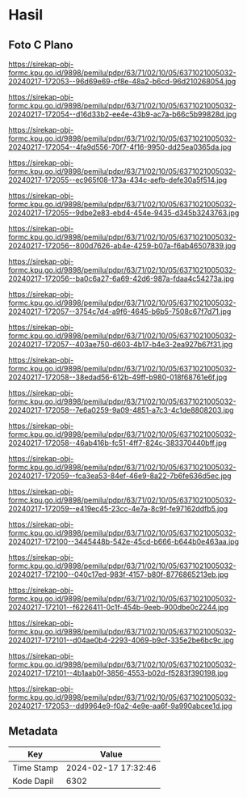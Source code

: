 # Hasil

## Foto C Plano

https://sirekap-obj-formc.kpu.go.id/9898/pemilu/pdpr/63/71/02/10/05/6371021005032-20240217-172053--96d69e69-cf8e-48a2-b6cd-96d210268054.jpg

https://sirekap-obj-formc.kpu.go.id/9898/pemilu/pdpr/63/71/02/10/05/6371021005032-20240217-172054--d16d33b2-ee4e-43b9-ac7a-b66c5b99828d.jpg

https://sirekap-obj-formc.kpu.go.id/9898/pemilu/pdpr/63/71/02/10/05/6371021005032-20240217-172054--4fa9d556-70f7-4f16-9950-dd25ea0365da.jpg

https://sirekap-obj-formc.kpu.go.id/9898/pemilu/pdpr/63/71/02/10/05/6371021005032-20240217-172055--ec965f08-173a-434c-aefb-defe30a5f514.jpg

https://sirekap-obj-formc.kpu.go.id/9898/pemilu/pdpr/63/71/02/10/05/6371021005032-20240217-172055--9dbe2e83-ebd4-454e-9435-d345b3243763.jpg

https://sirekap-obj-formc.kpu.go.id/9898/pemilu/pdpr/63/71/02/10/05/6371021005032-20240217-172056--800d7626-ab4e-4259-b07a-f6ab46507839.jpg

https://sirekap-obj-formc.kpu.go.id/9898/pemilu/pdpr/63/71/02/10/05/6371021005032-20240217-172056--ba0c6a27-6a69-42d6-987a-fdaa4c54273a.jpg

https://sirekap-obj-formc.kpu.go.id/9898/pemilu/pdpr/63/71/02/10/05/6371021005032-20240217-172057--3754c7d4-a9f6-4645-b6b5-7508c67f7d71.jpg

https://sirekap-obj-formc.kpu.go.id/9898/pemilu/pdpr/63/71/02/10/05/6371021005032-20240217-172057--403ae750-d603-4b17-b4e3-2ea927b67f31.jpg

https://sirekap-obj-formc.kpu.go.id/9898/pemilu/pdpr/63/71/02/10/05/6371021005032-20240217-172058--38edad56-612b-49ff-b980-018f68761e6f.jpg

https://sirekap-obj-formc.kpu.go.id/9898/pemilu/pdpr/63/71/02/10/05/6371021005032-20240217-172058--7e6a0259-9a09-4851-a7c3-4c1de8808203.jpg

https://sirekap-obj-formc.kpu.go.id/9898/pemilu/pdpr/63/71/02/10/05/6371021005032-20240217-172058--46ab416b-fc51-4ff7-824c-383370440bff.jpg

https://sirekap-obj-formc.kpu.go.id/9898/pemilu/pdpr/63/71/02/10/05/6371021005032-20240217-172059--fca3ea53-84ef-46e9-8a22-7b6fe636d5ec.jpg

https://sirekap-obj-formc.kpu.go.id/9898/pemilu/pdpr/63/71/02/10/05/6371021005032-20240217-172059--e419ec45-23cc-4e7a-8c9f-fe97162ddfb5.jpg

https://sirekap-obj-formc.kpu.go.id/9898/pemilu/pdpr/63/71/02/10/05/6371021005032-20240217-172100--3445448b-542e-45cd-b666-b644b0e463aa.jpg

https://sirekap-obj-formc.kpu.go.id/9898/pemilu/pdpr/63/71/02/10/05/6371021005032-20240217-172100--040c17ed-983f-4157-b80f-8776865213eb.jpg

https://sirekap-obj-formc.kpu.go.id/9898/pemilu/pdpr/63/71/02/10/05/6371021005032-20240217-172101--f6226411-0c1f-454b-9eeb-900dbe0c2244.jpg

https://sirekap-obj-formc.kpu.go.id/9898/pemilu/pdpr/63/71/02/10/05/6371021005032-20240217-172101--d04ae0b4-2293-4069-b9cf-335e2be6bc9c.jpg

https://sirekap-obj-formc.kpu.go.id/9898/pemilu/pdpr/63/71/02/10/05/6371021005032-20240217-172101--4b1aab0f-3856-4553-b02d-f5283f390198.jpg

https://sirekap-obj-formc.kpu.go.id/9898/pemilu/pdpr/63/71/02/10/05/6371021005032-20240217-172053--dd9964e9-f0a2-4e9e-aa6f-9a990abcee1d.jpg


## Metadata

| Key        | Value               |
| ---------- | ------------------- |
| Time Stamp | 2024-02-17 17:32:46 |
| Kode Dapil | 6302                |



